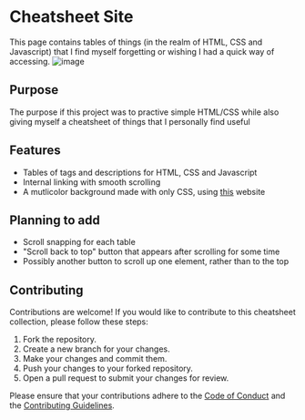 # Cheatsheet Site

This page contains tables of things (in the realm of HTML, CSS and Javascript) that I find myself forgetting or wishing I had a quick way of accessing.
![image](https://github.com/nixowl/nixowl.github.io/assets/80635670/a2261de5-c8c9-49a3-a254-da00115d1c94)

## Purpose

The purpose if this project was to practive simple HTML/CSS while also giving myself a cheatsheet of things that I personally find useful


## Features

* Tables of tags and descriptions for HTML, CSS and Javascript
* Internal linking with smooth scrolling
* A mutlicolor background made with only CSS, using [this](https://codioful.com/) website

## Planning to add

* Scroll snapping for each table
* "Scroll back to top" button that appears after scrolling for some time
* Possibly another button to scroll up one element, rather than to the top

## Contributing

Contributions are welcome! If you would like to contribute to this cheatsheet collection, please follow these steps:

1. Fork the repository.
2. Create a new branch for your changes.
3. Make your changes and commit them.
4. Push your changes to your forked repository.
5. Open a pull request to submit your changes for review.

Please ensure that your contributions adhere to the [Code of Conduct](CODE_OF_CONDUCT.md) and the [Contributing Guidelines](CONTRIBUTING.md).

